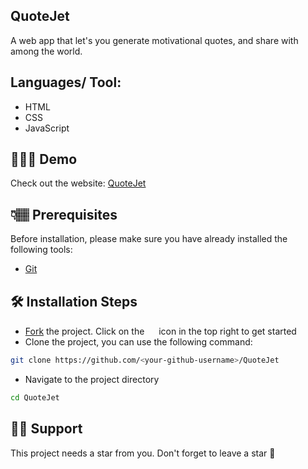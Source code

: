 ## QuoteJet

A web app that let's you generate motivational quotes, and share with among the world.

## Languages/ Tool:

- HTML
- CSS
- JavaScript

## 👩🏽‍💻 Demo

Check out the website: [QuoteJet](https://quotejet.vercel.app)

## 👇🏽 Prerequisites

Before installation, please make sure you have already installed the following tools:

- [Git](https://git-scm.com/downloads)

## 🛠️ Installation Steps

- [Fork](https://github.com/pushkaraj2007/QuoteJet/fork) the project. Click on the <a href="https://github.com/pushkaraj2007/QuoteJet/fork"><img src="https://i.imgur.com/G4z1kEe.png" height="15" width="15"></a> icon in the top right to get started
- Clone the project, you can use the following command:

```bash
git clone https://github.com/<your-github-username>/QuoteJet
```

- Navigate to the project directory

```bash
cd QuoteJet
```

## 🙏🏽 Support

This project needs a star️ from you. Don't forget to leave a star 🌟
